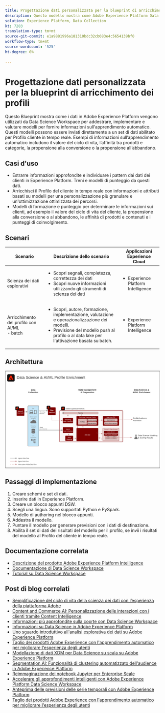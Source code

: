 ```yaml
---
title: Progettazione dati personalizzata per la blueprint di arricchimento dei profili
description: Questo modello mostra come Adobe Experience Platform Data Science Workspace può utilizzare i dati all’interno di Experience Platform per addestrare, implementare e valutare modelli per fornire informazioni sull’apprendimento automatico provenienti dai dati.
solution: Experience Platform, Data Collection
kt: 7203
translation-type: tm+mt
source-git-commit: e1a9881996a181310bdc32cb083e4c5654139bf0
workflow-type: tm+mt
source-wordcount: '525'
ht-degree: 0%

---
```



# Progettazione dati personalizzata per la blueprint di arricchimento dei profili

Questo Blueprint mostra come i dati in Adobe Experience Platform vengono utilizzati da Data Science Workspace per addestrare, implementare e valutare modelli per fornire informazioni sull&#39;apprendimento automatico. Questi modelli possono essere inviati direttamente a un set di dati abilitato per Profilo cliente in tempo reale. Esempi di informazioni sull’apprendimento automatico includono il valore del ciclo di vita, l’affinità tra prodotti e categorie, la propensione alla conversione o la propensione all’abbandono.

## Casi d&#39;uso

* Estrarre informazioni approfondite e individuare i pattern dai dati dei clienti in Experience Platform. Treni e modelli di punteggio da questi dati.
* Arricchisci il Profilo del cliente in tempo reale con informazioni e attributi basati su modelli per una personalizzazione più granulare e un&#39;ottimizzazione ottimizzata dei percorsi.
* Modelli di formazione e punteggio per determinare le informazioni sui clienti, ad esempio il valore del ciclo di vita del cliente, la propensione alla conversione o al abbandono, le affinità di prodotti e contenuti e i punteggi di coinvolgimento.

## Scenari

| Scenario | Descrizione dello scenario | Applicazioni Experience Cloud |
|---|---|---|
| Scienza dei dati esplorativi | <ul><li>Scopri segnali, completezza, correttezza dei dati</li><li>Scopri nuove informazioni utilizzando gli strumenti di scienza dei dati</li></ul> | <ul><li>Experience Platform Intelligence</li></ul> |
| Arricchimento del profilo con AI/ML<br> - batch | <ul><li>Scopri, autore, formazione, implementazione, valutazione e operazionalizzazione dei modelli.</li><li>Previsione del modello push al profilo o al data lake per l&#39;attivazione basata su batch.</li></ul> | <ul><li>Experience Platform Intelligence</li></ul> |

## Architettura

<img src="assets/datascience.svg" alt="Architettura di riferimento per la blueprint di personalizzazione dei dati per l’arricchimento dei profili" style="border:1px solid #4a4a4a" />

## Passaggi di implementazione

1. Creare schemi e set di dati.
1. Inserire dati in Experience Platform.
1. Creare un blocco appunti DSW.
1. Scegli una lingua. Sono supportati Python e PySpark.
1. Modello di authoring nel blocco appunti.
1. Addestra il modello.
1. Puntare il modello per generare previsioni con i dati di destinazione.
1. Abilita il set di dati dei risultati del modello per il profilo, se invii i risultati del modello al Profilo del cliente in tempo reale.

## Documentazione correlata

* [Descrizione del prodotto Adobe Experience Platform Intelligence](https://helpx.adobe.com/legal/product-descriptions/adobe-experience-platform-intelligence---product-description.html)
* [Documentazione di Data Science Workspace](https://experienceleague.adobe.com/docs/experience-platform/data-science-workspace/home.html?lang=en)
* [Tutorial su Data Science Workspace](https://experienceleague.adobe.com/docs/platform-learn/tutorials/data-science-workspace/understanding-data-science-workspace.html)

## Post di blog correlati

* [Semplificazione del ciclo di vita della scienza dei dati con l’esperienza della piattaforma Adobe](https://medium.com/adobetech/simplifying-the-data-science-lifecycle-with-adobe-platform-experience-8ea4f056d82f)
* [Content and Commerce AI: Personalizzazione delle interazioni con i clienti tramite Content Intelligence](https://medium.com/adobetech/content-and-commerce-ai-personalizing-your-interactions-with-customers-through-content-intelligence-dc182601deab)
* [Informazioni più approfondite sulla coorte con Data Science Workspace](https://medium.com/adobetech/gaining-a-deeper-understanding-of-churn-using-data-science-workspace-18a2190e0cf3)
* [Informazioni su Data Science in Adobe Experience Platform](https://medium.com/adobetech/understanding-data-science-in-adobe-experience-platform-5bce5a17b42)
* [Uno sguardo introduttivo all&#39;analisi esplorativa dei dati su Adobe Experience Platform](https://medium.com/adobetech/an-introductory-look-at-exploratory-data-analysis-on-adobe-experience-platform-1bfce7501d9a)
* [Taglio dei prodotti Adobe Experience con l&#39;apprendimento automatico per migliorare l&#39;esperienza degli utenti](https://medium.com/adobetech/cutting-across-adobe-experience-products-with-machine-learning-to-elevated-user-experience-7c85000510d1)
* [Modellazione di dati XDM per Data Science su scala su Adobe Experience Platform](https://medium.com/adobetech/modeling-xdm-data-for-data-science-at-scale-on-adobe-experience-platform-222bb2a6dbf7)
* [Segmentation.AI: Funzionalità di clustering automatizzato dell&#39;audience in Adobe Experience Platform](https://medium.com/adobetech/segmentation-ai-automated-audience-clustering-as-a-service-in-adobe-experience-platform-261f4099462c)
* [Reimmaginazione dei notebook Jupyter per Enterprise Scale](https://medium.com/adobetech/reimagining-jupyter-notebooks-for-enterprise-scale-8bc6340d504a)
* [Accelerare gli approfondimenti intelligenti con Adobe Experience Platform Data Science Workspace](https://medium.com/adobetech/accelerate-intelligent-insights-with-adobe-experience-platform-data-science-workspace-89538bacbbea)
* [Anteprima delle previsioni delle serie temporali con Adobe Experience Platform](https://medium.com/adobetech/preview-of-time-series-forecasting-with-adobe-experience-platform-38a2fc778e89)
* [Taglio dei prodotti Adobe Experience con l&#39;apprendimento automatico per migliorare l&#39;esperienza degli utenti](https://medium.com/adobetech/cutting-across-adobe-experience-products-with-machine-learning-to-elevated-user-experience-7c85000510d1)


